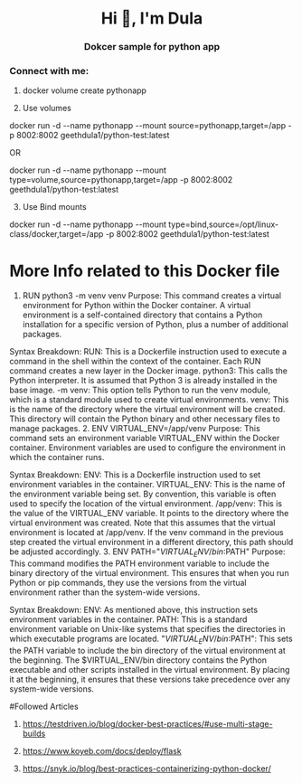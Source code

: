 <h1 align="center">Hi 👋, I'm Dula</h1>
<h3 align="center">Dokcer sample for python app</h3>

<h3 align="left">Connect with me:</h3>
<p align="left">
</p>

1. docker volume create pythonapp


2. Use volumes

docker run -d --name pythonapp --mount source=pythonapp,target=/app -p 8002:8002 geethdula1/python-test:latest
   
OR

docker run -d --name pythonapp --mount type=volume,source=pythonapp,target=/app -p 8002:8002 geethdula1/python-test:latest	

3. Use Bind mounts

docker run -d --name pythonapp --mount type=bind,source=/opt/linux-class/docker,target=/app -p 8002:8002 geethdula1/python-test:latest

# More Info related to this Docker file
1. RUN python3 -m venv venv
Purpose:
This command creates a virtual environment for Python within the Docker container. A virtual environment is a self-contained directory that contains a Python installation for a specific version of Python, plus a number of additional packages.

Syntax Breakdown:
RUN: This is a Dockerfile instruction used to execute a command in the shell within the context of the container. Each RUN command creates a new layer in the Docker image.
python3: This calls the Python interpreter. It is assumed that Python 3 is already installed in the base image.
-m venv: This option tells Python to run the venv module, which is a standard module used to create virtual environments.
venv: This is the name of the directory where the virtual environment will be created. This directory will contain the Python binary and other necessary files to manage packages.
2. ENV VIRTUAL_ENV=/app/venv
Purpose:
This command sets an environment variable VIRTUAL_ENV within the Docker container. Environment variables are used to configure the environment in which the container runs.

Syntax Breakdown:
ENV: This is a Dockerfile instruction used to set environment variables in the container.
VIRTUAL_ENV: This is the name of the environment variable being set. By convention, this variable is often used to specify the location of the virtual environment.
/app/venv: This is the value of the VIRTUAL_ENV variable. It points to the directory where the virtual environment was created. Note that this assumes that the virtual environment is located at /app/venv. If the venv command in the previous step created the virtual environment in a different directory, this path should be adjusted accordingly.
3. ENV PATH="$VIRTUAL_ENV/bin:$PATH"
Purpose:
This command modifies the PATH environment variable to include the binary directory of the virtual environment. This ensures that when you run Python or pip commands, they use the versions from the virtual environment rather than the system-wide versions.

Syntax Breakdown:
ENV: As mentioned above, this instruction sets environment variables in the container.
PATH: This is a standard environment variable on Unix-like systems that specifies the directories in which executable programs are located.
"$VIRTUAL_ENV/bin:$PATH": This sets the PATH variable to include the bin directory of the virtual environment at the beginning. The $VIRTUAL_ENV/bin directory contains the Python executable and other scripts installed in the virtual environment. By placing it at the beginning, it ensures that these versions take precedence over any system-wide versions.


#Followed Articles

1. https://testdriven.io/blog/docker-best-practices/#use-multi-stage-builds

2. https://www.koyeb.com/docs/deploy/flask

3. https://snyk.io/blog/best-practices-containerizing-python-docker/

